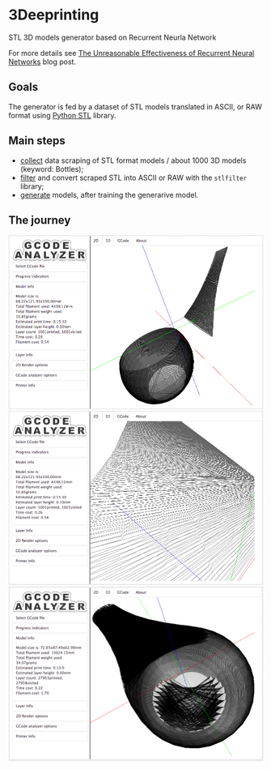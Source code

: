 # 3Deeprinting

STL 3D models generator based on Recurrent Neurla Network

For more details see [The Unreasonable Effectiveness of Recurrent Neural Networks](http://karpathy.github.io/2015/05/21/rnn-effectiveness/) blog post.

## Goals

The generator is fed by a dataset of STL models translated in ASCII, or RAW
format using [Python STL](http://python-stl.readthedocs.io/en/latest/) library.

## Main steps

- [collect](collect/) data scraping of STL format models / about 1000 3D models (keyword: Bottles);
- [filter](filter/) and convert scraped STL into ASCII or RAW with the `stlfilter` library;
- [generate](generate/) models, after training the generarive model.

## The journey

![alt text](img/1.png)
![alt text](img/2.png)
![alt text](img/3.png)

